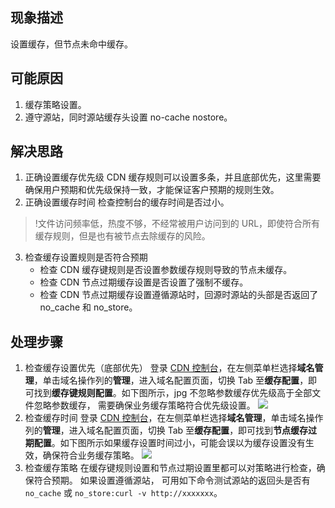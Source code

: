 
## 现象描述
设置缓存，但节点未命中缓存。

## 可能原因
1. 缓存策略设置。
2. 遵守源站，同时源站缓存头设置 no-cache nostore。

## 解决思路
1. 正确设置缓存优先级
CDN 缓存规则可以设置多条，并且底部优先，这里需要确保用户预期和优先级保持一致，才能保证客户预期的规则生效。
2. 正确设置缓存时间
检查控制台的缓存时间是否过小。
>!文件访问频率低，热度不够，不经常被用户访问到的 URL，即使符合所有缓存规则，但是也有被节点去除缓存的风险。
3.  检查缓存设置规则是否符合预期
	- 检查 CDN 缓存键规则是否设置参数缓存规则导致的节点未缓存。
	- 检查 CDN 节点过期缓存设置是否设置了强制不缓存。
	- 检查 CDN 节点过期缓存设置遵循源站时，回源时源站的头部是否返回了 no_cache 和 no_store。 

## 处理步骤
1. 检查缓存设置优先（底部优先）
登录 [CDN 控制台](https://console.cloud.tencent.com/cdn)，在左侧菜单栏选择**域名管理**，单击域名操作列的**管理**，进入域名配置页面，切换 Tab 至**缓存配置**，即可找到**缓存键规则配置**。如下图所示，jpg 不忽略参数缓存优先级高于全部文件忽略参数缓存， 需要确保业务缓存策略符合优先级设置。
![](https://main.qcloudimg.com/raw/70a833fc1e838cf807eee76fb3e91c26.png)
2. 检查缓存时间
登录 [CDN 控制台](https://console.cloud.tencent.com/cdn)，在左侧菜单栏选择**域名管理**，单击域名操作列的**管理**，进入域名配置页面，切换 Tab 至**缓存配置**，即可找到**节点缓存过期配置**。如下图所示如果缓存设置时间过小，可能会误以为缓存设置没有生效，确保符合业务缓存策略。
![](https://main.qcloudimg.com/raw/6b3e5000fca0b6f421e46402bf41f88e.png)
3. 检查缓存策略
在缓存键规则设置和节点过期设置里都可以对策略进行检查，确保符合预期。
如果设置遵循源站， 可用如下命令测试源站的返回头是否有 `no_cache` 或 `no_store:curl -v http://xxxxxxx`。



